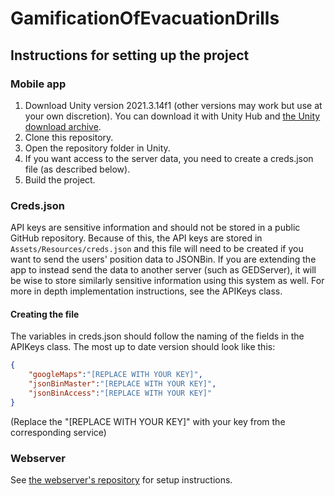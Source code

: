 # GamificationOfEvacuationDrills


## Instructions for setting up the project

### Mobile app
1. Download Unity version 2021.3.14f1 (other versions may work but use at your own discretion). You can download it with Unity Hub and [the Unity download archive](https://unity.com/releases/editor/archive).
2. Clone this repository.
3. Open the repository folder in Unity.
4. If you want access to the server data, you need to create a creds.json file (as described below).
5. Build the project.

### Creds.json

API keys are sensitive information and should not be stored in a public GitHub repository. 
Because of this, the API keys are stored in `Assets/Resources/creds.json` and this file will need to be created if you want to send the users' position data to JSONBin.
If you are extending the app to instead send the data to another server (such as GEDServer), it will be wise to store similarly sensitive information using this system as well.
For more in depth implementation instructions, see the APIKeys class.

#### Creating the file
The variables in creds.json should follow the naming of the fields in the APIKeys class. The most up to date version should look like this:
```json
{
	"googleMaps":"[REPLACE WITH YOUR KEY]",
	"jsonBinMaster":"[REPLACE WITH YOUR KEY]",
	"jsonBinAccess":"[REPLACE WITH YOUR KEY]"
}
```
(Replace the "[REPLACE WITH YOUR KEY]" with your key from the corresponding service)


### Webserver
See [the webserver's repository](https://github.com/Clover83/GEDServer) for setup instructions.
